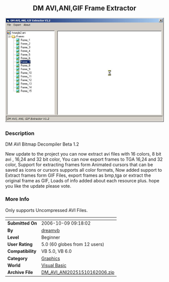 ﻿<div align="center">

## DM AVI,ANI,GIF Frame Extractor

<img src="PIC20061016618327385.jpg">
</div>

### Description

DM AVI Bitmap Decompiler Beta 1.2

New update to the project you can now extract avi files with 16 colors, 8 bit avi , 16,24 and 32 bit color, You can now export frames to TGA 16,24 and 32 color, Support for extracting frames form Animated cursors that can be saved as icons or cursors supports all color formats, Now added support to Extract frames form GIF Files, export frames as bmp,tga or extract the original frame as GIF, Loads of info added about each resource plus. hope you like the update please vote.
 
### More Info
 
Only supports Uncompressed AVI Files.


<span>             |<span>
---                |---
**Submitted On**   |2006-10-09 09:18:02
**By**             |[dreamvb](https://github.com/Planet-Source-Code/PSCIndex/blob/master/ByAuthor/dreamvb.md)
**Level**          |Beginner
**User Rating**    |5.0 (60 globes from 12 users)
**Compatibility**  |VB 5\.0, VB 6\.0
**Category**       |[Graphics](https://github.com/Planet-Source-Code/PSCIndex/blob/master/ByCategory/graphics__1-46.md)
**World**          |[Visual Basic](https://github.com/Planet-Source-Code/PSCIndex/blob/master/ByWorld/visual-basic.md)
**Archive File**   |[DM\_AVI\_ANI20251510162006\.zip](https://github.com/Planet-Source-Code/dreamvb-dm-avi-ani-gif-frame-extractor__1-66620/archive/master.zip)








